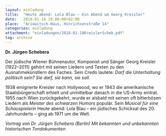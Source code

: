 ```yaml
---
layout: einladung
title:  "Heute abend: Lola Blau – Ein Abend um Georg Kreisler"
date:   2018-01-18 19:00:00+02:00
place:  "Ariowitsch-Haus, Hinrichsenstraße 14"
categories: einladung
attachment: "einladungen/2018-01-18KreislerScheb.pdf"
tag: archive
---
```


**Dr. Jürgen Schebera**

Der jüdische Wiener Bühnenautor, Komponist und Sänger Georg Kreisler (1922–2011) gehört mit seinen Liedern und Texten zu den Ausnahmekünstlern des Faches. Sein Credo lautete: *Darf die Unterhaltung politisch sein? Sie darf, sie kann, sie soll.*

1938 emigrierte Kreisler nach Hollywood, wo er 1943 die amerikanische Staatsbürgerschaft erhielt und unmittelbar danach in die US-Army eintrat. 1955 nach Wien zurückgekehrt, wurde er alsbald mit seinen oft bitterbösen Liedern als *Meister des schwarzen Humors* populär. Sein *Musical für eine Schauspielerin* Heute abend: Lola Blau – ein jüdisches Schicksal des 20. Jahrhunderts – ging ab 1971 um die Welt.

*Vortrag von Dr. Jürgen Schebera (Berlin)
Mit bekannten und unbekannten historischen Tondokumenten*
